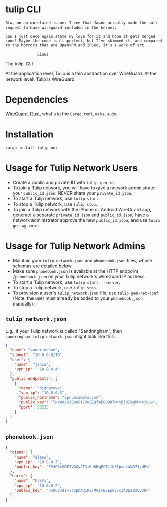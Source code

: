 # tulip CLI

```
Btw, on an unrelated issue: I see that Jason actually made the pull
request to have wireguard included in the kernel.

Can I just once again state my love for it and hope it gets merged
soon? Maybe the code isn't perfect, but I've skimmed it, and compared
to the horrors that are OpenVPN and IPSec, it's a work of art.

              Linus
```

The tulip. CLI.

At the application level, Tulip is a thin abstraction over WireGuard. At the
network level, Tulip is WireGuard.

# Dependencies

[WireGuard](https://www.wireguard.com/),
[Rust](https://www.rust-lang.org/learn/get-started), what's in the `Cargo.toml`,
`make`, `sudo`.

# Installation

```shell
cargo install tulip-net
```

# Usage for Tulip Network Users

- Create a public and private ID with `tulip gen-id`.
- To join a Tulip network, you will have to give a network administrator your
  `public_id.json`. NEVER share your `private_id.json`.
- To start a Tulip network, use `tulip start`.
- To stop a Tulip network, use `tulip stop`.
- To join a Tulip network with the iPhone or Android WireGuard app, generate a
  separate `private_id.json` and `public_id.json`, have a network administrator
  approve the new `public_id.json`, and use `tulip gen-wg-conf`.

# Usage for Tulip Network Admins

- Maintain your `tulip_network.json` and `phonebook.json` files, whose schemas
  are detailed below.
- Make sure `phonebook.json` is available at the HTTP endpoint `/phonebook.json`
  on your Tulip network's WireGuard IP address.
- To start a Tulip network, use `tulip start --server`.
- To stop a Tulip network, use `tulip stop`.
- To provision a user's `tulip_network.json` file, use `tulip gen-net-conf`.
  (Note: the user must already be added to your `phonebook.json` manually).

## `tulip_network.json`

E.g., if your Tulip network is called "Sandringham", then
`sandringham_tulip_network.json` might look like this.

```json
{
  "name": "sandringham",
  "subnet": "10.0.0.0/16",
  "user": {
    "name": "janie",
    "vpn_ip": "10.0.0.4"
  },
  "public_endpoints": [
    {
      "name": "highgrove",
      "vpn_ip": "10.0.0.3",
      "public_hostname": "vpn.example.com",
      "public_key": "lNYWO/sIEmu51/2uBZQfaECU9DTw+tBl8IsgMM+XjVU=",
      "port": 23235
    }
  ]
}
```

## `phonebook.json`

```json
{
  "diana": {
    "name": "diana",
    "vpn_ip": "10.0.0.3",
    "public_key": "F9JGSvSOEIVOXyJT3iBu6HqECTz1b6TpadcuXA71jUE="
  },
  "harry": {
    "name": "harry",
    "vpn_ip": "10.0.0.2",
    "public_key": "hcKLrJd1+vrDphARIRZFMGsvBSEpmS/c3AOpaJz033Q="
  }
}
```

